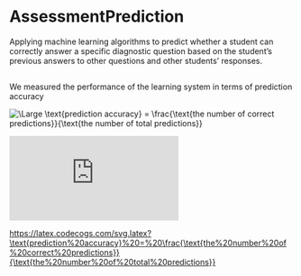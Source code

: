 # AssessmentPrediction
Applying machine learning algorithms to predict whether a student can correctly answer a specific diagnostic question based on the student’s previous answers to other questions and other students’ responses.

## 
We measured the performance of the learning system in terms of prediction accuracy 

<img src="https://latex.codecogs.com/svg.latex?\Large&space;\text{prediction accuracy} = \frac{\text{the number of correct predictions}}{\text{the number of total predictions}}" title="\Large \text{prediction accuracy} = \frac{\text{the number of correct predictions}}{\text{the number of total predictions}}" />

![\Large \text{prediction accuracy} = \frac{\text{the number of correct predictions}}{\text{the number of total predictions}}](https://latex.codecogs.com/svg.latex?x%3D%5Cfrac%7B-b%5Cpm%5Csqrt%7Bb%5E2-4ac%7D%7D%7B2a%7D)


https://latex.codecogs.com/svg.latex?\text{prediction%20accuracy}%20=%20\frac{\text{the%20number%20of%20correct%20predictions}}{\text{the%20number%20of%20total%20predictions}}
